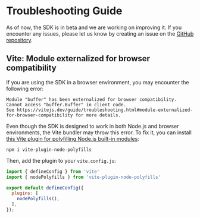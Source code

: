 # Troubleshooting Guide

As of now, the SDK is in beta and we are working on improving it.
If you encounter any issues, please let us know by creating an issue on the [GitHub repository](https://github.com/aleph-im/aleph-sdk-ts/issues).

## Vite: Module externalized for browser compatibility

If you are using the SDK in a browser environment, you may encounter the following error:

```plaintext
Module "buffer" has been externalized for browser compatibility.
Cannot access "buffer.Buffer" in client code.
See https://vitejs.dev/guide/troubleshooting.html#module-externalized-for-browser-compatibility for more details.
```

Even though the SDK is designed to work in both Node.js and browser environments, the Vite bundler may throw this error.
To fix it, you can install [this Vite plugin for polyfilling Node.js built-in modules](https://www.npmjs.com/package/vite-plugin-node-polyfills):

```shell
npm i vite-plugin-node-polyfills
```

Then, add the plugin to your `vite.config.js`:

```javascript
import { defineConfig } from 'vite'
import { nodePolyfills } from 'vite-plugin-node-polyfills'

export default defineConfig({
  plugins: [
    nodePolyfills(),
  ],
});
```
